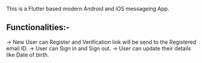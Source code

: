 This is a Flutter based modern Android and iOS messageing App.
## Functionalities:-
  -> New User can Register and Verification link will be send to the Registered email ID.
  -> User can Sign in and Sign out.
  -> User can update their details like Date of birth.

